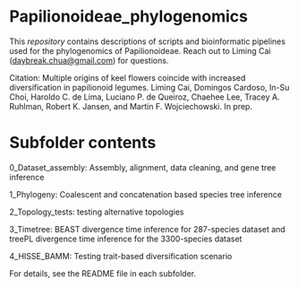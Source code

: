 # Papilionoideae_phylogenomics

This *repository* contains descriptions of scripts and bioinformatic pipelines used for the phylogenomics of Papilionoideae. Reach out to Liming Cai (daybreak.chua@gmail.com) for questions. 

Citation: Multiple origins of keel flowers coincide with increased diversification in papilionoid legumes. Liming Cai, Domingos Cardoso, In-Su Choi, Haroldo C. de Lima, Luciano P. de Queiroz, Chaehee Lee, Tracey A. Ruhlman, Robert K. Jansen, and Martin F. Wojciechowski. In prep.

# Subfolder contents

0_Dataset_assembly: Assembly, alignment, data cleaning, and gene tree inference

1_Phylogeny: Coalescent and concatenation based species tree inference

2_Topology_tests: testing alternative topologies

3_Timetree: BEAST divergence time inference for 287-species dataset and treePL divergence time inference for the 3300-species dataset

4_HISSE_BAMM: Testing trait-based diversification scenario

For details, see the README file in each subfolder.
